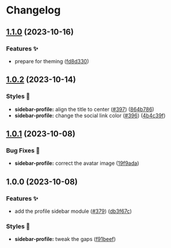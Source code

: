 # Changelog

## [1.1.0](https://github.com/hbstack/blog/compare/modules/sidebar/profile/v1.0.2...modules/sidebar/profile/v1.1.0) (2023-10-16)


### Features ✨

* prepare for theming ([fd8d330](https://github.com/hbstack/blog/commit/fd8d3302218dec96344cb13466de270e6a71dc6c))

## [1.0.2](https://github.com/hbstack/blog/compare/modules/sidebar/profile/v1.0.1...modules/sidebar/profile/v1.0.2) (2023-10-14)


### Styles 🎨

* **sidebar-profile:** align the title to center ([#397](https://github.com/hbstack/blog/issues/397)) ([864b786](https://github.com/hbstack/blog/commit/864b7864bcc494751f5d60cfa66711c4762a2503))
* **sidebar-profile:** change the social link color ([#396](https://github.com/hbstack/blog/issues/396)) ([4b4c39f](https://github.com/hbstack/blog/commit/4b4c39f50f505e38682f67c780e37347492b2ca2))

## [1.0.1](https://github.com/hbstack/blog/compare/modules/sidebar/profile/v1.0.0...modules/sidebar/profile/v1.0.1) (2023-10-08)


### Bug Fixes 🐞

* **sidebar-profile:** correct the avatar image ([19f9ada](https://github.com/hbstack/blog/commit/19f9adaea9124d4f0d066edd3f6d6a6b4fc62430))

## 1.0.0 (2023-10-08)


### Features ✨

* add the profile sidebar module ([#379](https://github.com/hbstack/blog/issues/379)) ([db3f67c](https://github.com/hbstack/blog/commit/db3f67c1b43ff5e70ae0b7c2cc97c13c5595492a))


### Styles 🎨

* **sidebar-profile:** tweak the gaps ([f91beef](https://github.com/hbstack/blog/commit/f91beef2d456f570faf7834d06a86acba3b03929))
